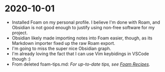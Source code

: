 # 2020-10-01

 - Installed Foam on my personal profile. I believe I'm done with Roam, and Obsidian is not good enough to justify using non-free software for my project.
 - Obsidian likely made importing notes into Foam easier, though, as its Markdown importer fixed up the raw Roam export.
 - I'm going to miss the super nice Obsidian graph.
 - I'm already loving the fact that I can use Vim keybidings in VSCode though :)
 - From deleted foam-tips.md: _For up-to-date tips, see [Foam Recipes](https://foambubble.github.io/foam/recipes)._